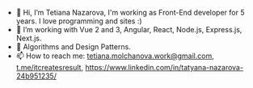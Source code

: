- 👋 Hi, I’m Tetiana Nazarova, I'm working as Front-End developer for 5 years. I love programming and sites :)
- 👀 I’m working with Vue 2 and 3, Angular, React, Node.js, Express.js, Next.js.
- 🌱 Algorithms and Design Patterns.
- 📫 How to reach me: tetiana.molchanova.work@gmail.com, [t.me/itcreatesresult](https://t.me/itcreatesresult), https://www.linkedin.com/in/tatyana-nazarova-24b951235/
<!---
TatyanaMolchanova/TatyanaMolchanova is a ✨ special ✨ repository because its `README.md` (this file) appears on your GitHub profile.
You can click the Preview link to take a look at your changes.
--->
